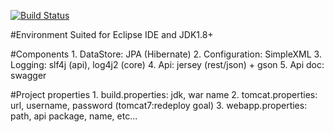 [![Build Status](https://travis-ci.org/enolgor/webapp-stack.svg?branch=master)](https://travis-ci.org/enolgor/webapp-stack)

#Environment
Suited for Eclipse IDE and JDK1.8+

#Components
	1. DataStore: JPA (Hibernate)
	2. Configuration: SimpleXML
	3. Logging: slf4j (api), log4j2 (core)
	4. Api: jersey (rest/json) + gson
	5. Api doc: swagger

#Project properties
	1. build.properties: jdk, war name
	2. tomcat.properties: url, username, password (tomcat7:redeploy goal)
	3. webapp.properties: path, api package, name, etc...
